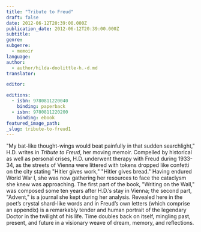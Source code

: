 ```yaml
---
title: "Tribute to Freud"
draft: false
date: 2012-06-12T20:39:00.000Z
publication_date: 2012-06-12T20:39:00.000Z
subtitle:
genre:
subgenre:
  - memoir
language:
author:
  - author/hilda-doolittle-h.-d.md
translator:

editor:

editions:
  - isbn: 9780811220040
    binding: paperback
  - isbn: 9780811220200
    binding: ebook
featured_image_path:
_slug: tribute-to-freud1
---
```


"My bat-like thought-wings would beat painfully in that sudden searchlight," H.D. writes in _Tribute to Freud_, her moving memoir. Compelled by historical as well as personal crises, H.D. underwent therapy with Freud during 1933-34, as the streets of Vienna were littered with tokens dropped like confetti on the city stating "Hitler gives work," "Hitler gives bread." Having endured World War I, she was now gathering her resources to face the cataclysm she knew was approaching. The first part of the book, "Writing on the Wall," was composed some ten years after H.D.’s stay in Vienna; the second part, "Advent," is a journal she kept during her analysis. Revealed here in the poet’s crystal shard-like words and in Freud’s own letters (which comprise an appendix) is a remarkably tender and human portrait of the legendary Doctor in the twilight of his life. Time doubles back on itself, mingling past, present, and future in a visionary weave of dream, memory, and reflections.


